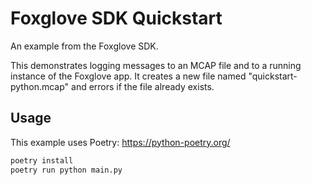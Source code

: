 # Foxglove SDK Quickstart

An example from the Foxglove SDK.

This demonstrates logging messages to an MCAP file and to a running instance of the Foxglove app. It
creates a new file named "quickstart-python.mcap" and errors if the file already exists.

## Usage

This example uses Poetry: https://python-poetry.org/

```bash
poetry install
poetry run python main.py
```
